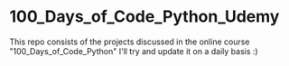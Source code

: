 # 100_Days_of_Code_Python_Udemy

This repo consists of the projects discussed in the online course "100_Days_of_Code_Python"
I'll try and update it on a daily basis :)
